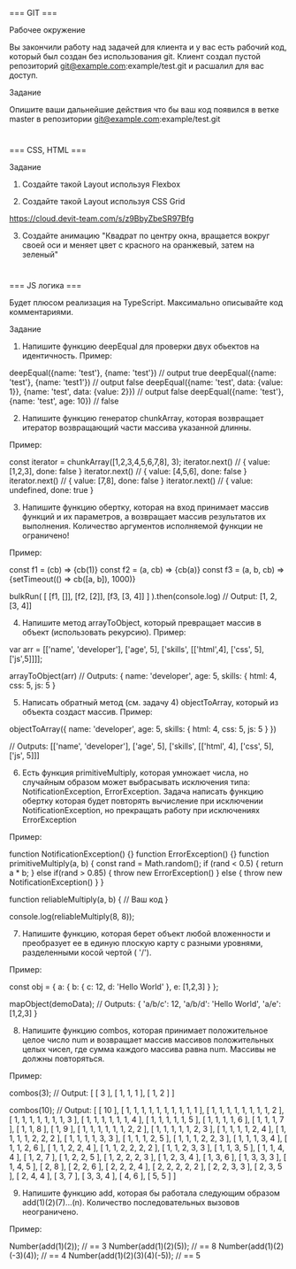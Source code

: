 === GIT ===

Рабочее окружение

Вы закончили работу над задачей для клиента и у вас есть рабочий код, который был создан без использования git. Клиент создал пустой репозиторий git@example.com:example/test.git и расшалил для вас доступ.

Задание

Опишите ваши дальнейшие действия что бы ваш код появился в ветке master в репозитории git@example.com:example/test.git

#

=== CSS, HTML ===

Задание

1. Создайте такой Layout используя Flexbox

2. Создайте такой Layout используя CSS Grid

https://cloud.devit-team.com/s/z9BbyZbeSR97Bfg

3. Создайте анимацию "Квадрат по центру окна, вращается вокруг своей оси и меняет цвет с красного на оранжевый, затем на зеленый"

#

=== JS логика ===

Будет плюсом реализация на TypeScript. Максимально описывайте код комментариями.

Задание

1. Напишите функцию deepEqual для проверки двух обьектов на идентичность. Пример:

deepEqual({name: 'test'}, {name: 'test'}) // output true
deepEqual({name: 'test'}, {name: 'test1'}) // output false
deepEqual({name: 'test', data: {value: 1}}, {name: 'test', data: {value: 2}}) // output false
deepEqual({name: 'test'}, {name: 'test', age: 10}) // false

2. Напишите функцию генератор chunkArray, которая возвращает итератор возвращающий части массива указанной длинны.

Пример:

const iterator = chunkArray([1,2,3,4,5,6,7,8], 3);
iterator.next() // { value: [1,2,3], done: false }
iterator.next() // { value: [4,5,6], done: false }
iterator.next() // { value: [7,8], done: false }
iterator.next() // { value: undefined, done: true }

3. Напишите функцию обертку, которая на вход принимает массив функций и их параметров, а возвращает массив результатов их выполнения. Количество аргументов исполняемой функции не ограничено!

Пример:

const f1 = (cb) => {cb(1)}
const f2 = (a, cb) => {cb(a)}
const f3 = (a, b, cb) => {setTimeout(() => cb([a, b]), 1000)}

bulkRun(
[
[f1, []],
[f2, [2]],
[f3, [3, 4]]
]
).then(console.log)
// Output: [1, 2, [3, 4]]

4. Напишите метод arrayToObject, который превращает массив в объект (использовать рекурсию). Пример:

var arr = [['name', 'developer'], ['age', 5], ['skills', [['html',4], ['css', 5], ['js',5]]]];

arrayToObject(arr)
// Outputs: {
name: 'developer',
age: 5,
skills: {
html: 4,
css: 5,
js: 5
}

5. Написать обратный метод (см. задачу 4) objectToArray, который из объекта создаст массив. Пример:

objectToArray({
name: 'developer',
age: 5,
skills: {
html: 4,
css: 5,
js: 5
}
})

// Outputs: [['name', 'developer'], ['age', 5], ['skills', [['html', 4], ['css', 5], ['js', 5]]]

6. Есть функция primitiveMultiply, которая умножает числа, но случайным образом может выбрасывать исключения типа: NotificationException, ErrorException. Задача написать функцию обертку которая будет повторять вычисление при исключении NotificationException, но прекращать работу при исключениях ErrorException

Пример:

function NotificationException() {}
function ErrorException() {}
function primitiveMultiply(a, b) {
const rand = Math.random();
if (rand < 0.5) {
return a \* b;
} else if(rand > 0.85) {
throw new ErrorException()
} else {
throw new NotificationException()
}
}

function reliableMultiply(a, b) {
// Ваш код
}

console.log(reliableMultiply(8, 8));

7.  Напишите функцию, которая берет объект любой вложенности и преобразует ее в единую плоскую карту с разными уровнями, разделенными косой чертой ( '/').

Пример:

const obj = {
a: {
b: {
c: 12,
d: 'Hello World'
},
e: [1,2,3]
}
};

mapObject(demoData);
// Outputs: {
'a/b/c': 12,
'a/b/d': 'Hello World',
'a/e': [1,2,3]
}

8. Напишите функцию combos, которая принимает положительное целое число num и возвращает массив массивов положительных целых чисел, где сумма каждого массива равна num. Массивы не должны повторяться.

Пример:

combos(3);
// Output:
[
[ 3 ],
[ 1, 1, 1 ],
[ 1, 2 ]
]

combos(10);
// Output:
[
[ 10 ],
[ 1, 1, 1, 1, 1, 1, 1, 1, 1, 1 ],
[ 1, 1, 1, 1, 1, 1, 1, 1, 2 ],
[ 1, 1, 1, 1, 1, 1, 1, 3 ],
[ 1, 1, 1, 1, 1, 1, 4 ],
[ 1, 1, 1, 1, 1, 5 ],
[ 1, 1, 1, 1, 6 ],
[ 1, 1, 1, 7 ],
[ 1, 1, 8 ],
[ 1, 9 ],
[ 1, 1, 1, 1, 1, 1, 2, 2 ],
[ 1, 1, 1, 1, 1, 2, 3 ],
[ 1, 1, 1, 1, 2, 4 ],
[ 1, 1, 1, 1, 2, 2, 2 ],
[ 1, 1, 1, 1, 3, 3 ],
[ 1, 1, 1, 2, 5 ],
[ 1, 1, 1, 2, 2, 3 ],
[ 1, 1, 1, 3, 4 ],
[ 1, 1, 2, 6 ],
[ 1, 1, 2, 2, 4 ],
[ 1, 1, 2, 2, 2, 2 ],
[ 1, 1, 2, 3, 3 ],
[ 1, 1, 3, 5 ],
[ 1, 1, 4, 4 ],
[ 1, 2, 7 ],
[ 1, 2, 2, 5 ],
[ 1, 2, 2, 2, 3 ],
[ 1, 2, 3, 4 ],
[ 1, 3, 6 ],
[ 1, 3, 3, 3 ],
[ 1, 4, 5 ],
[ 2, 8 ],
[ 2, 2, 6 ],
[ 2, 2, 2, 4 ],
[ 2, 2, 2, 2, 2 ],
[ 2, 2, 3, 3 ],
[ 2, 3, 5 ],
[ 2, 4, 4 ],
[ 3, 7 ],
[ 3, 3, 4 ],
[ 4, 6 ],
[ 5, 5 ]
]

9.  Напишите функцию add, которая бы работала следующим образом add(1)(2)(7)...(n). Количество последовательных вызовов неограничено.

Пример:

Number(add(1)(2)); // == 3
Number(add(1)(2)(5)); // == 8
Number(add(1)(2)(-3)(4)); // == 4
Number(add(1)(2)(3)(4)(-5)); // == 5
